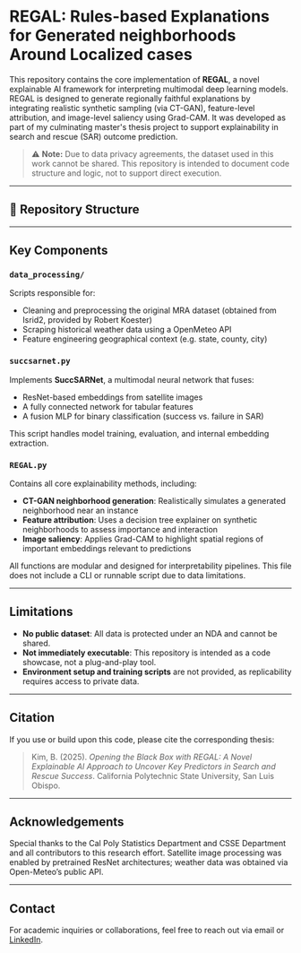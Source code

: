 # REGAL: Rules-based Explanations for Generated neighborhoods Around Localized cases

This repository contains the core implementation of **REGAL**, a novel explainable AI framework for interpreting multimodal deep learning models. REGAL is designed to generate regionally faithful explanations by integrating realistic synthetic sampling (via CT-GAN), feature-level attribution, and image-level saliency using Grad-CAM. It was developed as part of my culminating master's thesis project to support explainability in search and rescue (SAR) outcome prediction.

> ⚠️ **Note:** Due to data privacy agreements, the dataset used in this work cannot be shared. This repository is intended to document code structure and logic, not to support direct execution.

---

## 📁 Repository Structure


---

## Key Components

### `data_processing/`
Scripts responsible for:
- Cleaning and preprocessing the original MRA dataset (obtained from Isrid2, provided by Robert Koester) 
- Scraping historical weather data using a OpenMeteo API 
- Feature engineering geographical context (e.g. state, county, city)

### `succsarnet.py`
Implements **SuccSARNet**, a multimodal neural network that fuses:
- ResNet-based embeddings from satellite images
- A fully connected network for tabular features
- A fusion MLP for binary classification (success vs. failure in SAR)

This script handles model training, evaluation, and internal embedding extraction.

### `REGAL.py`
Contains all core explainability methods, including:
- **CT-GAN neighborhood generation**: Realistically simulates a generated neighborhood near an instance
- **Feature attribution**: Uses a decision tree explainer on synthetic neighborhoods to assess importance and interaction
- **Image saliency**: Applies Grad-CAM to highlight spatial regions of important embeddings relevant to predictions

All functions are modular and designed for interpretability pipelines. This file does not include a CLI or runnable script due to data limitations.

---

## Limitations

- **No public dataset**: All data is protected under an NDA and cannot be shared.
- **Not immediately executable**: This repository is intended as a code showcase, not a plug-and-play tool.
- **Environment setup and training scripts** are not provided, as replicability requires access to private data.

---

## Citation

If you use or build upon this code, please cite the corresponding thesis:

> Kim, B. (2025). *Opening the Black Box with REGAL: A Novel Explainable AI Approach to Uncover Key Predictors in Search and Rescue Success*. California Polytechnic State University, San Luis Obispo.

---

## Acknowledgements

Special thanks to the Cal Poly Statistics Department and CSSE Department and all contributors to this research effort. Satellite image processing was enabled by pretrained ResNet architectures; weather data was obtained via Open-Meteo’s public API.

---

## Contact

For academic inquiries or collaborations, feel free to reach out via email or [LinkedIn](https://www.linkedin.com/in/brandon-kim1/).

